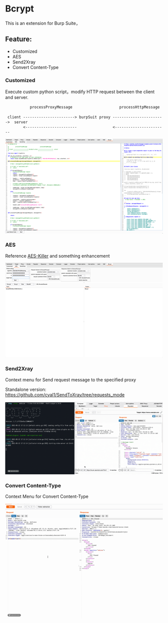 # Bcrypt
This is an extension for Burp Suite，

## **Feature:**

* Customized
* AES
* Send2Xray
* Convert Content-Type

### Customized

Execute custom python script，modify HTTP request between the client and server.

```
           processProxyMessage                     processHttpMessage

 client -----------------------> burpSuit proxy ----------------------->  server
        <-----------------------                <-----------------------
```

![img.png](img.png)

### AES

Reference [AES-Killer](https://github.com/Ebryx/AES-Killer) and  something enhancement

![img_1.png](img_1.png)

### Send2Xray

Context menu for Send request message to the specified proxy

Standalone version: https://github.com/cyal1/SendToXray/tree/requests_mode 

![image.gif](image.gif)

### Convert Content-Type

Context Menu for Convert Content-Type

![convert.gif](convert.gif)
